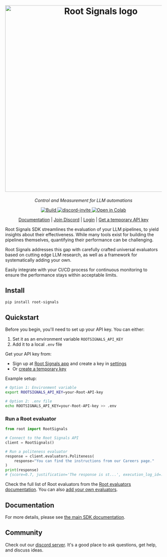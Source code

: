 <!-- the image cannot be within pypi, so we get it from the sdk website -->
<h1 align="center">
  <img width="600" alt="Root Signals logo" src="https://app.rootsignals.ai/images/root-signals-color.svg" loading="lazy">
</h1>

  <!-- This is commented so it is easier to sync with the docs/index.rst -->

<p align="center">
  <i>Control and Measurement for LLM automations</i>
</p>

<p align="center">
    <a href="https://www.python.org/">
            <img alt="Build" src="https://img.shields.io/badge/Made%20with-Python-1f425f.svg?color=purple">
    </a>
    <a href="https://discord.gg/EhazTQsFnj">
        <img alt="discord-invite" src="https://img.shields.io/discord/1249308892681343067">
    </a>
    <a href="https://colab.research.google.com/drive/1ztDFIItKGEruDD2SOiixatm4klxpT6Of?usp=sharing">
        <img alt="Open in Colab" src="https://colab.research.google.com/assets/colab-badge.svg">
    </a>
</p>

<div align="center">
    <p>
        <a href="https://docs.rootsignals.ai/">Documentation</a> |
        <a href="https://discord.gg/EhazTQsFnj">Join Discord</a> |
        <a href="https://app.rootsignals.ai/login">Login</a> |
        <a href="https://app.rootsignals.ai/demo-user">Get a temporary API key</a>
    <p>
</div>


Root Signals SDK streamlines the evaluation of your LLM pipelines, to yield insights about their effectiveness. While many tools exist for building the pipelines themselves, quantifying their performance can be challenging.

Root Signals addresses this gap with carefully crafted universal evaluators based on cutting edge LLM research, as well as a framework for systematically adding your own.

Easily integrate with your CI/CD process for continuous monitoring to ensure the performance stays within acceptable limits.

## Install

```bash
pip install root-signals
```

## Quickstart

Before you begin, you'll need to set up your API key. You can either:
1. Set it as an environment variable `ROOTSIGNALS_API_KEY`
2. Add it to a local `.env` file

Get your API key from:
- Sign up at [Root Signals app](https://app.rootsignals.ai/) and create a key in [settings](https://app.rootsignals.ai/settings/api-keys)
- Or [create a temporary key](https://app.rootsignals.ai/demo-user)

Example setup:

```bash
# Option 1: Environment variable
export ROOTSIGNALS_API_KEY=your-Root-API-key

# Option 2: .env file
echo ROOTSIGNALS_API_KEY=your-Root-API-key >> .env
```

### Run a Root evaluator
```python
from root import RootSignals

# Connect to the Root Signals API
client = RootSignals()

# Run a politeness evaluator
response = client.evaluators.Politeness(
    response="You can find the instructions from our Careers page."
)
print(response)
# {score=0.7, justification='The response is st...', execution_log_id=...}
```

Check the full list of Root evaluators from the [Root evaluators documentation](https://docs.rootsignals.ai/quick-start/usage/evaluators#list-of-evaluators-maintained-by-root-signals). You can also [add your own evaluators](https://sdk.rootsignals.ai/en/latest/examples.html#custom-evaluator).

## Documentation

For more details, please see [the main SDK documentation](https://sdk.rootsignals.ai).

## Community

Check out our [discord server](https://discord.gg/EhazTQsFnj). It's a good place to ask questions, get help, and discuss ideas.
